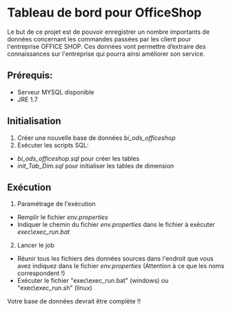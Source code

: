 # Tableau de bord pour OfficeShop

Le but de ce projet est de pouvoir enregistrer un nombre importants de données concernant les commandes
passées par les client pour l'entreprise OFFICE SHOP. Ces données vont permettre d’extraire des connaissances
sur l'entreprise qui pourra ainsi améliorer son service.

## Prérequis:
* Serveur MYSQL disponible
* JRE 1.7

## Initialisation
1. Créer une nouvelle base de données *bi_ods_officeshop*
2. Exécuter les scripts SQL: 
 * *bi_ods_officeshop.sql* pour créer les tables
 * *init_Tab_Dim.sql* pour initialiser les tables de dimension

## Exécution

1. Paramétrage de l'exécution
 * Remplir le fichier *env.properties*
 * Indiquer le chemin du fichier *env.properties* dans le fichier à exécuter *exec\exec_run.bat* 
2. Lancer le job
 * Réunir tous les fichiers des données sources dans l'endroit que vous avez indiquez dans le fichier *env.properties* (Attention à ce que les noms correspondent !)
 * Exécuter le fichier "exec\exec_run.bat" (windows) ou "exec\exec_run.sh" (linux)

Votre base de données devrait être complète !!
